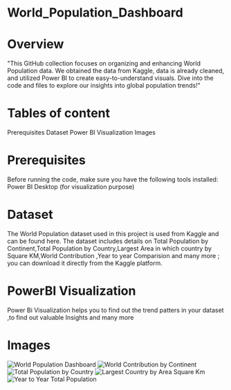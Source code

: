 # World_Population_Dashboard

# Overview
"This GitHub collection focuses on organizing and enhancing World Population data. We obtained the data from Kaggle, data is already cleaned, and utilized Power BI to create easy-to-understand visuals. Dive into the code and files to explore our insights into global population trends!"

# Tables of content
Prerequisites 
Dataset 
Power BI Visualization
Images

# Prerequisites
Before running the code, make sure you have the following tools installed:
Power BI Desktop (for visualization purpose)

# Dataset
The World Population dataset used in this project is used from Kaggle and can be found here. The dataset includes details on Total Population by Continent,Total Population by Country,Largest Area in which country by Square KM,World Contribution ,Year to year Comparision and many more ; you can download it directly from the Kaggle platform.

# PowerBI Visualization
Power Bi Visualization helps you to find out the trend patters in your dataset ,to find out valuable Insights and many more

# Images
![World Population Dashboard](https://github.com/SakaataGintoki/World_Population_Dashboard/assets/107795560/cfe6de24-023f-4761-b1b9-a9b0d97f5ff0)
![World Contribution by Continent](https://github.com/SakaataGintoki/World_Population_Dashboard/assets/107795560/2b5d6a45-e8c0-4e4a-a950-f50a04eb0796)
![Total Population by Country](https://github.com/SakaataGintoki/World_Population_Dashboard/assets/107795560/097b906a-4a92-4be2-969e-18444f785cf9)
![Largest Country by Area Square Km](https://github.com/SakaataGintoki/World_Population_Dashboard/assets/107795560/2e8087eb-6c18-4c8f-8191-7bdec1b45e07)
![Year to Year Total Population](https://github.com/SakaataGintoki/World_Population_Dashboard/assets/107795560/d71af5ee-cc1e-4b48-a3dc-10ef8e3f591a)

